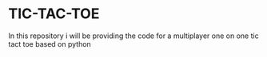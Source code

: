 # TIC-TAC-TOE
In this repository i will be providing the code for a multiplayer one on one tic tact toe based on python
